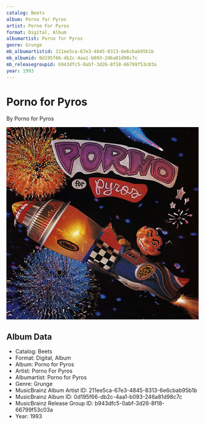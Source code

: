 ```yaml
---
catalog: Beets
album: Porno for Pyros
artist: Porno For Pyros
format: Digital, Album
albumartist: Porno for Pyros
genre: Grunge
mb_albumartistid: 211ee5ca-67e3-4845-8313-6e6cbab95b1b
mb_albumid: 0d195f66-db2c-4aa1-b093-246a81d98c7c
mb_releasegroupid: b943dfc5-0abf-3d26-8f18-66799f53c03a
year: 1993
---
```


# Porno for Pyros

By Porno for Pyros

![](../../assets/beetscovers/Porno_For_Pyros-Porno_for_Pyros.jpg)

## Album Data

- Catalog: Beets
- Format: Digital, Album
- Album: Porno for Pyros
- Artist: Porno For Pyros
- Albumartist: Porno for Pyros
- Genre: Grunge
- MusicBrainz Album Artist ID: 211ee5ca-67e3-4845-8313-6e6cbab95b1b
- MusicBrainz Album ID: 0d195f66-db2c-4aa1-b093-246a81d98c7c
- MusicBrainz Release Group ID: b943dfc5-0abf-3d26-8f18-66799f53c03a
- Year: 1993

